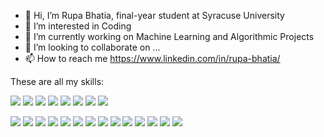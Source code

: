 - 👋 Hi, I’m Rupa Bhatia, final-year student at Syracuse University
- 👀 I’m interested in Coding
- 🌱 I’m currently working on Machine Learning and Algorithmic Projects
- 💞️ I’m looking to collaborate on ...
- 📫 How to reach me https://www.linkedin.com/in/rupa-bhatia/

These are all my skills: 

![](https://img.shields.io/badge/<PYTHON>-informational?style=flat&logo=<LOGO_NAME>&logoColor=white&color=ffbcdd)
![](https://img.shields.io/badge/<MYSQL>-informational?style=flat&logo=<LOGO_NAME>&logoColor=white&color=8fce00)
![](https://img.shields.io/badge/<NLP>-informational?style=flat&logo=<LOGO_NAME>&logoColor=white&color=8fce00)
![](https://img.shields.io/badge/<NLTK>-informational?style=flat&logo=<LOGO_NAME>&logoColor=white&color=8fce00)
![](https://img.shields.io/badge/<Microsoft-Azure>-informational?style=flat&logo=<LOGO_NAME>&logoColor=white&color=8fce00)
![](https://img.shields.io/badge/<AWS>-informational?style=flat&logo=<LOGO_NAME>&logoColor=white&color=8fce00)
![](https://img.shields.io/badge/<Firebase>-informational?style=flat&logo=<LOGO_NAME>&logoColor=white&color=8fce00)
![](https://img.shields.io/badge/<Tkinter>-informational?style=flat&logo=<LOGO_NAME>&logoColor=white&color=8fce00)

![](https://img.shields.io/badge/<PHP>-informational?style=flat&logo=<LOGO_NAME>&logoColor=white&color=ffc000)
![](https://img.shields.io/badge/<HTML>-informational?style=flat&logo=<LOGO_NAME>&logoColor=white&color=2986cc)
![](https://img.shields.io/badge/<CSS>-informational?style=flat&logo=<LOGO_NAME>&logoColor=white&color=ff65bf)
![](https://img.shields.io/badge/<JAVASCRIPT>-informational?style=flat&logo=<LOGO_NAME>&logoColor=white&color=f44336)
![](https://img.shields.io/badge/<BOOTSTRAP>-informational?style=flat&logo=<LOGO_NAME>&logoColor=white&color=741b47)
![](https://img.shields.io/badge/<REACTJS>-informational?style=flat&logo=<LOGO_NAME>&logoColor=white&color=ffe599)
![](https://img.shields.io/badge/<NodeJS>-informational?style=flat&logo=<LOGO_NAME>&logoColor=white&color=ffe599)
![](https://img.shields.io/badge/<C>-informational?style=flat&logo=<LOGO_NAME>&logoColor=white&color=bdffa6)
![](https://img.shields.io/badge/<C++>-informational?style=flat&logo=<LOGO_NAME>&logoColor=white&color=741b47)
![](https://img.shields.io/badge/<JAVA>-informational?style=flat&logo=<LOGO_NAME>&logoColor=white&color=001828)
![](https://img.shields.io/badge/<Kotlin>-informational?style=flat&logo=<LOGO_NAME>&logoColor=white&color=ffe599)
![](https://img.shields.io/badge/<WORDPRESS>-informational?style=flat&logo=<LOGO_NAME>&logoColor=white&color=6b4c1b)
![](https://img.shields.io/badge/<CANVA>-informational?style=flat&logo=<LOGO_NAME>&logoColor=white&color=9fc5e8)
![](https://img.shields.io/badge/<MARKETING>-informational?style=flat&logo=<LOGO_NAME>&logoColor=white&color=ea9999)

 
